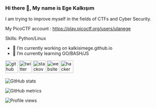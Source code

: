 ### Hi there 👋, My name is Ege Kalkışım
I am trying to improve myself in the fields of CTFs and Cyber Security.

My PicoCTF account : https://play.picoctf.org/users/ulanege

Skills: Python/Linux

- 🔭 I’m currently working on kalkisimege.github.io 
- 🌱 I’m currently learning GO/BASH/JS 


[<img src='https://cdn.jsdelivr.net/npm/simple-icons@3.0.1/icons/github.svg' alt='github' height='40'>](https://github.com/kalkisimege)  [<img src='https://cdn.jsdelivr.net/npm/simple-icons@3.0.1/icons/twitter.svg' alt='twitter' height='40'>](https://twitter.com/kalkisimege)  [<img src='https://cdn.jsdelivr.net/npm/simple-icons@3.0.1/icons/stackoverflow.svg' alt='stackoverflow' height='40'>](https://stackoverflow.com/users/19639244)  [<img src='https://cdn.jsdelivr.net/npm/simple-icons@3.0.1/icons/icloud.svg' alt='website' height='40'>](kalkisimege.github.io)  [<img src='https://cdn.jsdelivr.net/npm/simple-icons@3.0.1/icons/hackerone.svg' alt='hackerone' height='40'>](https://hackerone.com/kalkisimege?)  

![GitHub stats](https://github-readme-stats.vercel.app/api?username=kalkisimege&show_icons=true)  

![GitHub metrics](https://metrics.lecoq.io/kalkisimege)  

![Profile views](https://gpvc.arturio.dev/kalkisimege)  
